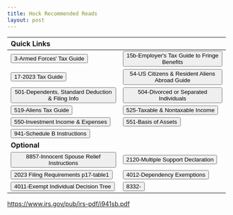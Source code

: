 ```yaml
---
title: Hock Recommended Reads
layout: post
---
```


<script> function button1() { window.open("/ea/assets/pdfs/vip/p3.pdf"); }</script>
<script> function button2() { window.open("/ea/assets/pdfs/vip/p15b.pdf"); } </script>
<script> function button3() { window.open("/ea/assets/pdfs/vip/p17.pdf"); } </script>
<script> function button4() { window.open("/ea/assets/pdfs/vip/p54.pdf"); } </script>
<script> function button5() { window.open("/ea/assets/pdfs/vip/p501.pdf"); } </script>
<script> function button6() { window.open("/ea/assets/pdfs/vip/p504.pdf"); } </script>
<script> function button7() { window.open("/ea/assets/pdfs/vip/p519.pdf"); } </script> 
<script> function button8() { window.open("/ea/assets/pdfs/vip/p525.pdf"); } </script>
<script> function button9() { window.open("/ea/assets/pdfs/vip/p550.pdf"); } </script>
<script> function button10() { window.open("/ea/assets/pdfs/vip/p551.pdf"); } </script>
<script> function button11() { window.open("/ea/assets/pdfs/vip/p554.pdf"); } </script>
<script> function button12() { window.open("/ea/assets/pdfs/vip/pub17.table1-1-Dollar-Filing-Req.pdf"); } </script>
<script> function button13() { window.open("/ea/assets/pdfs/vip/PTIN.Application.Checklist_Internal.Revenue.Service.pdf"); } </script>
<script> function button14() { window.open("/ea/assets/pdfs/vip/i941sb.pdf"); } </script>
<script> function button15() { window.open("/ea/assets/pdfs/vip/i8857.pdf"); } </script>
<script> function button16() { window.open("/ea/assets/pdfs/f2120.pdf"); } </script>



| Quick Links ||
|:-|:-|
| <button onclick="button1()">3-Armed Forces' Tax Guide</button> | <button onclick="button2()">15b-Employer's Tax Guide to Fringe Benefits</button> |
| <button onclick="button3()">17-2023 Tax Guide</button>| <button onclick="button4()">54-US Citizens & Resident Aliens Abroad Guide</button> |
| <button onclick="button5()">501-Dependents, Standard Deduction & Filing Info</button> | <button onclick="button6()">504-Divorced or Separated Individuals</button> |
| <button onclick="button7()">519-Aliens Tax Guide</button>| <button onclick="button8()">525-Taxable & Nontaxable Income</button> 
| <button onclick="button9()">550-Investment Income & Expenses</button> | <button onclick="button10()">551-Basis of Assets</button> |
|<button onclick="button14()">941-Schedule B Instructions</button> ||
| **Optional** | 
| <button onclick="button15()">8857-Innocent Spouse Relief Instructions</button> | <button onclick="button16()">2120-Multiple Support Declaration</button> |
| <button onclick="button12()">2023 Filing Requirements p17-table1</button> | <button onclick="button12()">4012-Dependency Exemptions</button> |
| <button onclick="button12()">4011-Exempt Individual Decision Tree</button> | <button onclick="button12()">8332-</button> |

https://www.irs.gov/pub/irs-pdf/i941sb.pdf